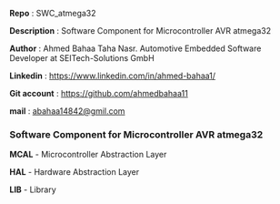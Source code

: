 **Repo**        : SWC_atmega32  

**Description** : Software Component for Microcontroller AVR atmega32  

**Author**      : Ahmed Bahaa Taha Nasr. Automotive Embedded Software Developer at SEITech-Solutions GmbH  

**Linkedin**    : https://www.linkedin.com/in/ahmed-bahaa1/  

**Git account** : https://github.com/ahmedbahaa11  

**mail**        : abahaa14842@gmil.com  

  


### Software Component for Microcontroller AVR atmega32  

**MCAL** - Microcontroller Abstraction Layer  

**HAL**  - Hardware Abstraction Layer  

**LIB**  - Library  

